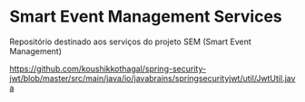 # Smart Event Management Services
Repositório destinado aos serviços do projeto SEM (Smart Event Management)

https://github.com/koushikkothagal/spring-security-jwt/blob/master/src/main/java/io/javabrains/springsecurityjwt/util/JwtUtil.java